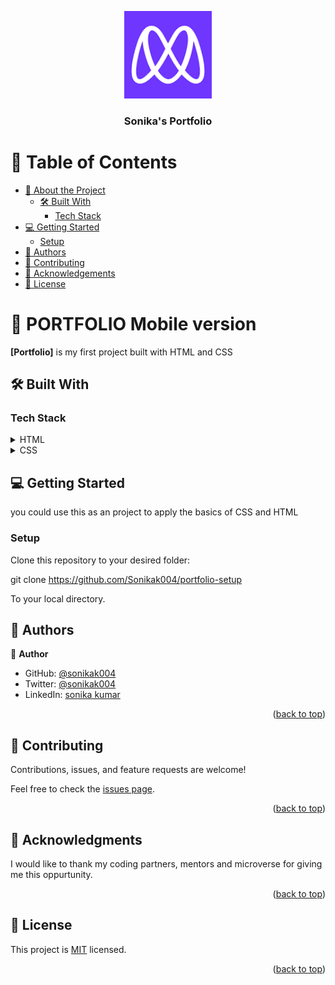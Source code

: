<a name="readme-top"></a>


<div align="center">

  <img src="images\microverse-image.png" alt="logo" width="140"  height="auto" />
  <br/>

  <h3><b>Sonika's Portfolio</b></h3>

</div>


# 📗 Table of Contents

- [📖 About the Project](#about-project)
  - [🛠 Built With](#built-with)
    - [Tech Stack](#tech-stack)
- [💻 Getting Started](#getting-started)
  - [Setup](#setup)
- [👥 Authors](#authors)
- [🤝 Contributing](#contributing)
- [🙏 Acknowledgements](#acknowledgements)
- [📝 License](#license)


# 📖 PORTFOLIO Mobile version <a name="about-project"></a>


**[Portfolio]** is my first project built with HTML and CSS 

## 🛠 Built With <a name="built-with"></a>

### Tech Stack <a name="tech-stack"></a>


<details>
  <summary>HTML</summary>

</details>

<details>
  <summary>CSS</summary>
</details>


## 💻 Getting Started <a name="getting-started"></a>


you could use this as an project to apply the basics of CSS and HTML


### Setup

Clone this repository to your desired folder:

git clone https://github.com/Sonikak004/portfolio-setup

To your local directory.



## 👥 Authors <a name="authors"></a>


👤 **Author**

- GitHub: [@sonikak004](https://github.com/Sonikak004)
- Twitter: [@sonikak004](https://twitter.com/sonikak004)
- LinkedIn: [sonika kumar](https://www.linkedin.com/in/sonika-kumar-311826206/)


<p align="right">(<a href="#readme-top">back to top</a>)</p>


## 🤝 Contributing <a name="contributing"></a>

Contributions, issues, and feature requests are welcome!

Feel free to check the [issues page](../../issues/).

<p align="right">(<a href="#readme-top">back to top</a>)</p>


<!-- ACKNOWLEDGEMENTS -->

## 🙏 Acknowledgments <a name="acknowledgements"></a>


I would like to thank my coding partners, mentors and microverse for giving me this oppurtunity.

<p align="right">(<a href="#readme-top">back to top</a>)</p>


## 📝 License <a name="license"></a>

This project is [MIT](./LICENSE) licensed.

<p align="right">(<a href="#readme-top">back to top</a>)</p>